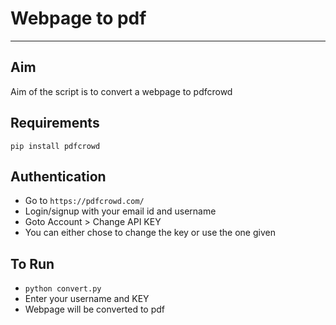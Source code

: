 # Webpage to pdf
- - - - - -
## Aim
Aim of the script is to convert a webpage to pdfcrowd

## Requirements
```pip install pdfcrowd```

## Authentication

- Go to ```https://pdfcrowd.com/```
- Login/signup with your email id and username
- Goto Account > Change API KEY
- You can either chose to change the key or use the one given

## To Run
- ```python convert.py```
- Enter your username and KEY
- Webpage will be converted to pdf

